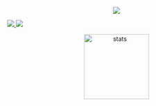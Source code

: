<p align="center">
  <a href="https://github.com/hcgu32" target"blank_"><img src="https://img.shields.io/badge/GitHub%20-191717.svg?&style=for-the-badge&logo=github&logoColor=white"></a>
<div>
<a href="https://www.youtube.com/@BCommander" target="_blank"><img src="https://img.shields.io/badge/YouTube-FF0000?style=for-the-badge&logo=youtube&logoColor=white" target="_blank">
</a>
 <a href="https://discord.gg/PWyRX5zwWv" target="_blank"><img src="https://img.shields.io/badge/Discord-7289DA?style=for-the-badge&logo=discord&logoColor=white" target="_blank"></a> 
</div>

<p align="center">
  <img src="https://github-readme-stats.vercel.app/api?username=hcgu32&count_private=true&show_icons=true&theme=dark&hide_border=true" width="%100" height="150px" alt="stats" />
</p>

